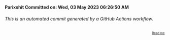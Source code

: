 **Parixshit Committed on: Wed, 03 May 2023 06:26:50 AM** <!-- ba7279c8-58ad-4f08-91af-f0a4853ff74a -->

###### This is an automated commit generated by a GitHub Actions workflow.

<div align="right"><sub><sup><a href="https://github.com/Parixshit/AutoCommit.git">Read me</a></sup></sub></div>
